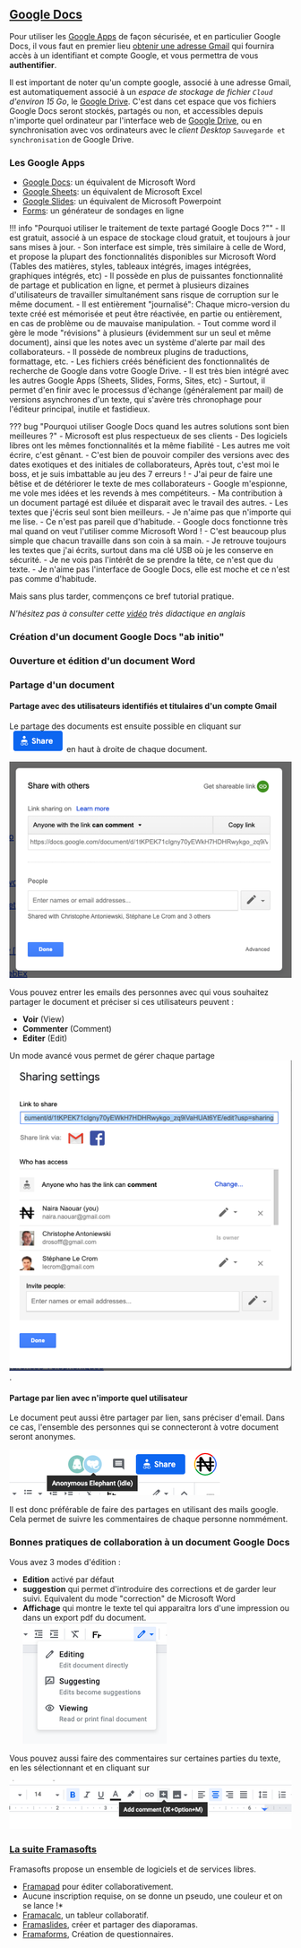 ## [Google Docs](https://gsuite.google.com/features/)

Pour utiliser les [Google Apps](https://gsuite.google.com/features/) de façon sécurisée,
et en particulier Google Docs, il vous
faut en premier lieu [obtenir une adresse Gmail](https://accounts.google.com/) qui
fournira accès à un
identifiant et compte Google, et vous permettra de vous **authentifier**.

Il est important de noter qu'un compte google, associé à une adresse Gmail, est automatiquement
associé à un *espace de stockage de fichier  `Cloud` d'environ 15 Go*, le
[Google Drive](https://www.google.com/intl/fr_ALL/drive/).
C'est dans cet espace que vos fichiers Google Docs seront stockés, partagés ou non, et accessibles depuis
n'importe quel ordinateur par l'interface web de [Google Drive](https://drive.google.com/),
ou en synchronisation avec vos ordinateurs avec le *client Desktop* `Sauvegarde et
synchronisation` de Google Drive.

### Les Google Apps

* [Google Docs](https://gsuite.google.com/products/docs/): un équivalent de Microsoft Word
* [Google Sheets](https://gsuite.google.com/products/sheets/): un équivalent de Microsoft Excel
* [Google Slides](https://gsuite.google.com/products/slides/): un équivalent de Microsoft Powerpoint
* [Forms](https://gsuite.google.com/products/forms/): un générateur de sondages en ligne


!!! info "Pourquoi utiliser le traitement de texte partagé Google Docs ?""
    - Il est gratuit, associé à un espace de stockage cloud gratuit, et toujours à jour sans mises à jour.
    - Son interface est simple, très similaire à celle de Word, et propose la plupart des fonctionnalités
    disponibles sur Microsoft Word (Tables des matières, styles, tableaux intégrés, images intégrées,
    graphiques intégrés, etc)
    - Il possède en plus de puissantes fonctionnalité de partage et publication en ligne, et permet
    à plusieurs dizaines d'utilisateurs de  travailler simultanément sans risque de corruption sur le même
    document.
    - Il est entièrement "journalisé": Chaque micro-version du texte créé est mémorisée et peut être
    réactivée, en partie ou entièrement, en cas de problème ou de mauvaise manipulation.
    - Tout comme word il gère le mode "révisions" à plusieurs (évidemment sur un seul et même document),
    ainsi que les notes avec un système d'alerte par mail des collaborateurs.
    - Il possède de nombreux plugins de traductions, formattage, etc.
    - Les fichiers créés bénéficient des fonctionnalités de recherche de Google dans votre Google Drive.
    - Il est très bien intégré avec les autres Google Apps (Sheets, Slides, Forms, Sites, etc)
    - Surtout, il permet d'en finir avec le processus d'échange (généralement par mail) de versions
    asynchrones d'un texte, qui s'avère très chronophage pour l'éditeur principal, inutile et fastidieux.

??? bug "Pourquoi utiliser Google Docs quand les autres solutions sont bien meilleures ?"
    - Microsoft est plus respectueux de ses clients
    - Des logiciels libres ont les mêmes fonctionnalités et la même fiabilité
    - Les autres me voit écrire, c'est gênant.
    - C'est bien de pouvoir compiler des versions avec des dates exotiques et des initiales de collaborateurs,
    Après tout, c'est moi le boss, et je suis imbattable au jeu des 7 erreurs !
    - J'ai peur de faire une bêtise et de détériorer le texte de mes collaborateurs
    - Google m'espionne, me vole mes idées et les revends à mes compétiteurs.
    - Ma contribution à un document partagé est diluée et disparait avec le travail des autres.
    - Les textes que j'écris seul sont bien meilleurs.
    - Je n'aime pas que n'importe qui me lise.
    - Ce n'est pas pareil que d'habitude.
    - Google docs fonctionne très mal quand on veut l'utiliser comme Microsoft Word !
    - C'est beaucoup plus simple que chacun travaille dans son coin à sa main.
    - Je retrouve toujours les textes que j'ai écrits, surtout dans ma clé USB où je les conserve
    en sécurité.
    - Je ne vois pas l'intérêt de se prendre la tête, ce n'est que du texte.
    - Je n'aime pas l'interface de Google Docs, elle est moche et ce n'est pas comme d'habitude.

Mais sans plus tarder, commençons ce bref tutorial pratique.

*N'hésitez pas à consulter cette [vidéo](https://www.youtube.com/watch?v=I0OqnItA-zA) très didactique en anglais*

### Création d'un document Google Docs "ab initio"

### Ouverture et édition d'un document Word

### Partage d'un document

#### Partage avec des utilisateurs identifiés et titulaires d'un compte Gmail

Le partage des documents est ensuite possible en cliquant sur ![Share](../images/share_button.png) en haut à droite de chaque document.

![Share](../images/share_menu.png) 


Vous pouvez entrer les emails des personnes avec qui vous souhaitez partager le document et préciser si ces utilisateurs peuvent :
* **Voir** (View) 
* **Commenter** (Comment)
* **Editer** (Edit)


Un mode avancé vous permet de gérer chaque partage ![individuellement](../images/share_advanced.png).


#### Partage par lien avec n'importe quel utilisateur
Le document peut aussi être partager par lien, sans préciser d'email.
Dans ce cas, l'ensemble des personnes qui se connecteront à votre document seront anonymes.


![anonymes](../images/anonymous.png)


Il est donc préférable de faire des partages en utilisant des mails google. Cela permet de suivre les commentaires de chaque personne nommément.

### Bonnes pratiques de collaboration à un document Google Docs

Vous avez 3 modes d'édition : 
* **Edition** activé par défaut
* **suggestion** qui permet d'introduire des corrections et de garder leur suivi. Equivalent du mode "correction" de Microsoft Word
* **Affichage** qui montre le texte tel qui apparaitra lors d'une impression ou dans un export pdf du document.
![editing_mode](../images/editing_mode.png)

Vous pouvez aussi faire des commentaires sur certaines parties du texte, en les sélectionnant et en cliquant sur 

![comment](../images/add_comment.png)



### [La suite Framasofts](https://framasoft.org/fr/)

Framasofts propose un ensemble de logiciels et de services libres.

* [Framapad](https://framapad.org/fr/) pour éditer collaborativement.
* Aucune inscription requise, on se donne un pseudo, une couleur et on se lance !*
* [Framacalc](https://accueil.framacalc.org/fr/), un tableur collaboratif.
* [Framaslides](https://framaslides.org/login), créer et partager des diaporamas.
* [Framaforms](https://framaforms.org/), Création de questionnaires.



